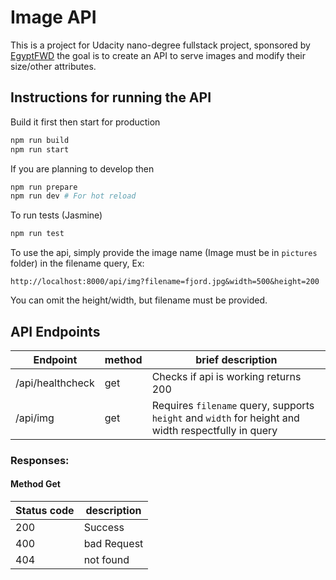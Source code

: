# Image API

This is a project for Udacity nano-degree fullstack project, sponsored by [EgyptFWD](https://egfwd.com/) the goal is to create an API to serve images and modify their size/other attributes.

## Instructions for running the API

Build it first then start for production

```bash
npm run build
npm run start
```

If you are planning to develop then

```bash
npm run prepare
npm run dev # For hot reload
```

To run tests (Jasmine)

```bash
npm run test
```

To use the api, simply provide the image name (Image must be in `pictures` folder) in the filename query, Ex:

```
http://localhost:8000/api/img?filename=fjord.jpg&width=500&height=200
```

You can omit the height/width, but filename must be provided.

## API Endpoints

| Endpoint         | method | brief description                                                                          |
| ---------------- | ------ | ------------------------------------------------------------------------------------------ |
| /api/healthcheck | get    | Checks if api is working returns 200                                                       |
| /api/img         | get    | Requires `filename` query, supports `height` and `width` for height and width respectfully in query |

### Responses:

#### Method Get

| Status code | description |
| ----------- | ----------- |
| 200         | Success     |
| 400         | bad Request |
| 404         | not found   |
